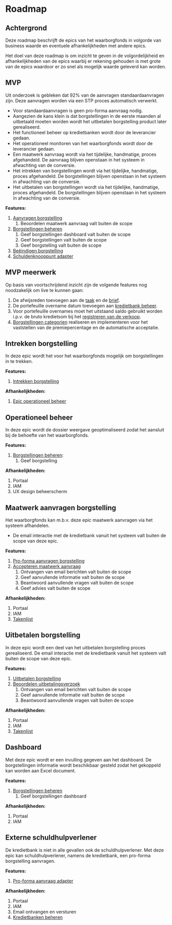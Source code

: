 # Roadmap

## Achtergrond

Deze roadmap beschrijft de epics van het waarborgfonds in volgorde van business waarde en eventuele afhankelijkheden met andere epics.

Het doel van deze roadmap is om inzicht te geven in de volgordelijkheid en afhankelijkheden van de epics waarbij er rekening gehouden is met grote van de epics waardoor er zo snel als mogelijk waarde geleverd kan worden.

## MVP

Uit onderzoek is gebleken dat 92% van de aanvragen standaardaanvragen zijn. Deze aanvragen worden via een STP proces automatisch verwerkt.

* Voor standaardaanvragen is geen pro-forma aanvraag nodig.
* Aangezien de kans klein is dat borgstellingen in de eerste maanden al uitbetaald moeten worden wordt het uitbetalen borgstelling product later gerealiseerd.
* Het functioneel beheer op kredietbanken wordt door de leverancier gedaan.
* Het operationeel monitoren van het waarborgfonds wordt door de leverancier gedaan.
* Een maatwerk aanvraag wordt via het tijdelijke, handmatige, proces afgehandeld. De aanvraag blijven openstaan in het systeem in afwachting van de conversie.
* Het intrekken van borgstellingen wordt via het tijdelijke, handmatige, proces afgehandeld. De borgstellingen blijven openstaan in het systeem in afwachting van de conversie.
* Het uitbetalen van borgstellingen wordt via het tijdelijke, handmatige, proces afgehandeld. De borgstellingen blijven openstaan in het systeem in afwachting van de conversie.

**Features:**

1. [Aanvragen borgstelling]
    1. Beoordelen maatwerk aanvraag valt buiten de scope
1. [Borgstellingen beheren]
    1. Geef borgstellingen dashboard valt buiten de scope
    1. Geef borgstellingen valt buiten de scope
    1. Geef borgstelling valt buiten de scope
1. [Beëindigen borgstelling]
1. [Schuldenknooppunt adapter]

## MVP meerwerk

Op basis van voortschrijdend inzicht zijn de volgende features nog noodzakelijk om live te kunnen gaan:

1. De afwijsreden toevoegen aan de [taak](../producten/borgstelling/aanvragen-borgstelling/accepteren-maatwerk-aanvraag/index.html#beoordeel-aanvraag) en de [brief](../producten/borgstelling/aanvragen-borgstelling/index.html#archiveer-afwijzing).
1. De portefeuille overname datum toevoegen aan [kredietbank beheer](../producten/kredietbanken-beheeren/index.html).
1. Voor portefeuille overnames moet het uitstaand saldo gebruikt worden i.p.v. de bruto kredietsom bij het [registreren van de verkoop](../producten/borgstelling/aanvragen-borgstelling/index.html#registreer-verkoop).
1. [Borgstellingen categorien](../producten/borgstelling-categorien-beheeren/index.html) realiseren en implementeren voor het vaststellen van de premiepercentage en de automatische acceptatie.

## Intrekken borgstelling

In deze epic wordt het voor het waarborgfonds mogelijk om borgstellingen in te trekken.

**Features:**

1. [Intrekken borgstelling]

**Afhankelijkheden:**

1. [Epic operationeel beheer]

## Operationeel beheer

In deze epic wordt de dossier weergave geoptimaliseerd zodat het aansluit bij de behoefte van het waarborgfonds.

**Features:**

1. [Borgstellingen beheren]:
    1. Geef borgstelling

**Afhankelijkheden:**

1. Portaal
1. IAM
1. UX design beheerscherm

## Maatwerk aanvragen borgstelling

Het waarborgfonds kan m.b.v. deze epic maatwerk aanvragen via het systeem afhandelen.

* De email interactie met de kredietbank vanuit het systeem valt buiten de scope van deze epic.

**Features:**

1. [Pro-forma aanvragen borgstelling]
2. [Accepteren maatwerk aanvraag]
    1. Ontvangen van email berichten valt buiten de scope
    2. Geef aanvullende informatie valt buiten de scope
    3. Beantwoord aanvullende vragen valt buiten de scope
    4. Geef advies valt buiten de scope

**Afhankelijkheden:**

1. Portaal
1. IAM
1. [Takenlijst]

## Uitbetalen borgstelling

In deze epic wordt een deel van het uitbetalen borgstelling proces gerealiseerd.
De email interactie met de kredietbank vanuit het systeem valt buiten de scope van deze epic.

**Features:**

1. [Uitbetalen borgstelling]
2. [Beoordelen uitbetalingsverzoek]
    1. Ontvangen van email berichten valt buiten de scope
    2. Geef aanvullende informatie valt buiten de scope
    3. Beantwoord aanvullende vragen valt buiten de scope

**Afhankelijkheden:**

1. Portaal
1. IAM
1. [Takenlijst]

## Dashboard

Met deze epic wordt er een invulling gegeven aan het dashboard. De borgstellingen informatie wordt beschikbaar gesteld zodat het gekoppeld kan worden aan Excel document.

**Features:**

1. [Borgstellingen beheren]
    1. Geef borgstellingen dashboard

**Afhankelijkheden:**

1. Portaal
1. IAM

## Externe schuldhulpverlener

De kredietbank is niet in alle gevallen ook de schuldhulpverlener. Met deze epic kan schuldhulpverlener, namens de kredietbank, een pro-forma borgstelling aanvragen.

**Features:**

1. [Pro-forma aanvraag adapter]

**Afhankelijkheden:**

1. Portaal
1. IAM
1. Email ontvangen en versturen
1. [Kredietbanken beheren]

[pro-forma aanvragen borgstelling]: ../producten/borgstelling/pro-forma-aanvragen-borgstelling/index.md
[aanvragen borgstelling]: ../producten/borgstelling/aanvragen-borgstelling/index.md
[accepteren maatwerk aanvraag]: ../producten/borgstelling/aanvragen-borgstelling/accepteren-maatwerk-aanvraag/index.md
[borgstellingen beheren]: ../producten/borgstelling/borgstellingen-beheren/index.md
[beëindigen borgstelling]: ../producten/borgstelling/beeindigen-borgstelling/index.md
[intrekken borgstelling]: ../producten/borgstelling/intrekken-borgstelling/index.md
[uitbetalen borgstelling]: ../producten/borgstelling/uitbetalen-borgstelling/index.md
[beoordelen uitbetalingsverzoek]: ../producten/borgstelling/uitbetalen-borgstelling/beoordelen-uitbetalingsverzoek/index.md
[borgstellingen beheren]: ../producten/borgstelling/borgstellingen-beheren/index.md
[vul borgstelling aan]: ../producten/borgstelling/borgstellingen-beheren/index.md#vul-borgstelling(en)-aan

[gebeurtenissen documentatie]: ../producten/gebeurtenissen/index.md
[kredietbanken beheren]: ../producten/kredietbanken-beheeren/index.md
[takenlijst]: ../producten/takenlijst/index.md

[schuldenknooppunt adapter]: ../adapters/schuldenknooppunt/index.md
[Pro-forma aanvraag adapter]: ../adapters/pro-forma-aanvraag-adapter/index.md

[Epic operationeel beheer]: #operationeel-beheer
[Epic maatwerk aanvragen borgstelling]: #maatwerk-aanvragen-borgstelling
[Epic uitbetalen borgstelling]: #uitbetalen-borgstelling